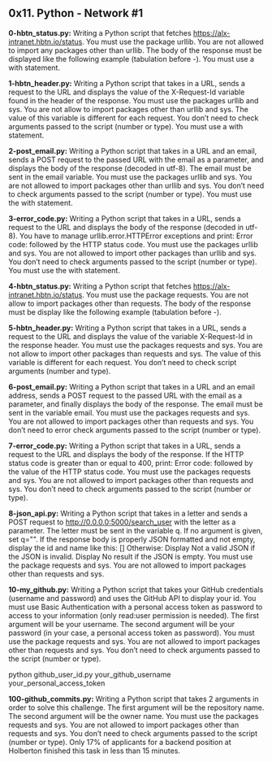 ## 0x11. Python - Network #1


**0-hbtn_status.py:** Writing a Python script that fetches https://alx-intranet.hbtn.io/status.
You must use the package urllib.
You are not allowed to import any packages other than urllib.
The body of the response must be displayed like the following example (tabulation before -).
You must use a with statement.


**1-hbtn_header.py:** Writing a Python script that takes in a URL, sends a request to the URL and displays the value of the X-Request-Id variable found in the header of the response.
You must use the packages urllib and sys.
You are not allow to import packages other than urllib and sys.
The value of this variable is different for each request.
You don’t need to check arguments passed to the script (number or type).
You must use a with statement.


**2-post_email.py:** Writing a Python script that takes in a URL and an email, sends a POST request to the passed URL with the email as a parameter, and displays the body of the response (decoded in utf-8).
The email must be sent in the email variable.
You must use the packages urllib and sys.
You are not allowed to import packages other than urllib and sys.
You don’t need to check arguments passed to the script (number or type).
You must use the with statement.


**3-error_code.py:** Writing a Python script that takes in a URL, sends a request to the URL and displays the body of the response (decoded in utf-8).
You have to manage urllib.error.HTTPError exceptions and print: Error code: followed by the HTTP status code.
You must use the packages urllib and sys.
You are not allowed to import other packages than urllib and sys.
You don’t need to check arguments passed to the script (number or type).
You must use the with statement.


**4-hbtn_status.py:** Writing a Python script that fetches https://alx-intranet.hbtn.io/status.
You must use the package requests.
You are not allow to import packages other than requests.
The body of the response must be display like the following example (tabulation before -).


**5-hbtn_header.py:** Writing a Python script that takes in a URL, sends a request to the URL and displays the value of the variable X-Request-Id in the response header.
You must use the packages requests and sys.
You are not allow to import other packages than requests and sys.
The value of this variable is different for each request.
You don’t need to check script arguments (number and type).


**6-post_email.py:** Writing a Python script that takes in a URL and an email address, sends a POST request to the passed URL with the email as a parameter, and finally displays the body of the response.
The email must be sent in the variable email.
You must use the packages requests and sys.
You are not allowed to import packages other than requests and sys.
You don’t need to error check arguments passed to the script (number or type).


**7-error_code.py:** Writing a Python script that takes in a URL, sends a request to the URL and displays the body of the response.
If the HTTP status code is greater than or equal to 400, print: Error code: followed by the value of the HTTP status code.
You must use the packages requests and sys.
You are not allowed to import packages other than requests and sys.
You don’t need to check arguments passed to the script (number or type).


**8-json_api.py:** Writing a Python script that takes in a letter and sends a POST request to http://0.0.0.0:5000/search_user with the letter as a parameter.
The letter must be sent in the variable q.
If no argument is given, set q="".
If the response body is properly JSON formatted and not empty, display the id and name like this: [<id>] <name>
Otherwise:
Display Not a valid JSON if the JSON is invalid.
Display No result if the JSON is empty.
You must use the package requests and sys.
You are not allowed to import packages other than requests and sys.


**10-my_github.py:** Writing a Python script that takes your GitHub credentials (username and password) and uses the GitHub API to display your id.
You must use Basic Authentication with a personal access token as password to access to your information (only read:user permission is needed).
The first argument will be your username.
The second argument will be your password (in your case, a personal access token as password).
You must use the package requests and sys.
You are not allowed to import packages other than requests and sys.
You don’t need to check arguments passed to the script (number or type).



python github_user_id.py your_github_username your_personal_access_token


**100-github_commits.py:** Writing a Python script that takes 2 arguments in order to solve this challenge.
The first argument will be the repository name.
The second argument will be the owner name.
You must use the packages requests and sys.
You are not allowed to import packages other than requests and sys.
You don’t need to check arguments passed to the script (number or type).
Only 17% of applicants for a backend position at Holberton finished this task in less than 15 minutes.

